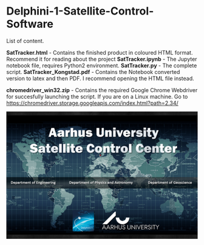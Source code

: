 # Delphini-1-Satellite-Control-Software

List of content.

<b>SatTracker.html</b> - Contains the finished product in coloured HTML format. Recommend it for reading about the project
<b>SatTracker.ipynb</b> - The Jupyter notebook file, requires Python2 environment.
<b>SatTracker.py</b> - The complete script.
<b>SatTracker_Kongstad.pdf</b> - Contains the Notebook converted version to latex and then PDF. I recommend opening the HTML file instead.

<b>chromedriver_win32.zip</b> - Contains the required Google Chrome Webdriver for succesfully launching the script. If you are on a Linux machine. Go to https://chromedriver.storage.googleapis.com/index.html?path=2.34/


![Alt text](https://github.com/Kongstad/Delphini-1-Satellite-Control-Software/blob/master/Splash_Delphini1.png "Optional title")


